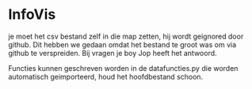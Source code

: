 # InfoVis

je moet het csv bestand zelf in die map zetten, hij wordt geignored door github. Dit hebben we gedaan omdat het bestand te groot was om via github te verspreiden. Bij vragen je boy Jop heeft het antwoord.

Functies kunnen geschreven worden in de datafuncties.py die worden automatisch geimporteerd, houd het hoofdbestand schoon.